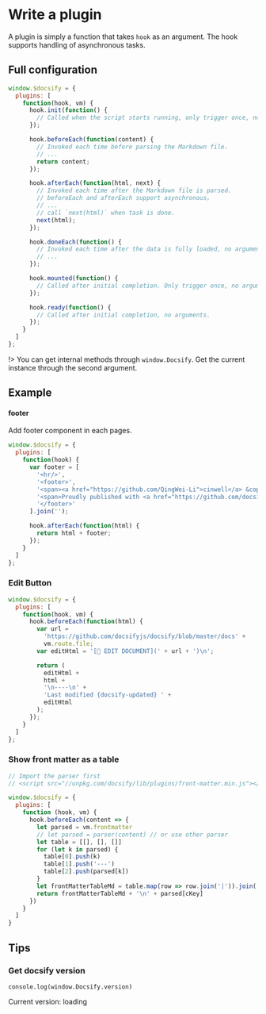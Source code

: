 # Write a plugin

A plugin is simply a function that takes `hook` as an argument. The hook supports handling of asynchronous tasks.

## Full configuration

```js
window.$docsify = {
  plugins: [
    function(hook, vm) {
      hook.init(function() {
        // Called when the script starts running, only trigger once, no arguments,
      });

      hook.beforeEach(function(content) {
        // Invoked each time before parsing the Markdown file.
        // ...
        return content;
      });

      hook.afterEach(function(html, next) {
        // Invoked each time after the Markdown file is parsed.
        // beforeEach and afterEach support asynchronous。
        // ...
        // call `next(html)` when task is done.
        next(html);
      });

      hook.doneEach(function() {
        // Invoked each time after the data is fully loaded, no arguments,
        // ...
      });

      hook.mounted(function() {
        // Called after initial completion. Only trigger once, no arguments.
      });

      hook.ready(function() {
        // Called after initial completion, no arguments.
      });
    }
  ]
};
```

!> You can get internal methods through `window.Docsify`. Get the current instance through the second argument.

## Example

#### footer

Add footer component in each pages.

```js
window.$docsify = {
  plugins: [
    function(hook) {
      var footer = [
        '<hr/>',
        '<footer>',
        '<span><a href="https://github.com/QingWei-Li">cinwell</a> &copy;2017.</span>',
        '<span>Proudly published with <a href="https://github.com/docsifyjs/docsify" target="_blank">docsify</a>.</span>',
        '</footer>'
      ].join('');

      hook.afterEach(function(html) {
        return html + footer;
      });
    }
  ]
};
```

### Edit Button

```js
window.$docsify = {
  plugins: [
    function(hook, vm) {
      hook.beforeEach(function(html) {
        var url =
          'https://github.com/docsifyjs/docsify/blob/master/docs' +
          vm.route.file;
        var editHtml = '[📝 EDIT DOCUMENT](' + url + ')\n';

        return (
          editHtml +
          html +
          '\n----\n' +
          'Last modified {docsify-updated} ' +
          editHtml
        );
      });
    }
  ]
};
```

### Show front matter as a table

```js
// Import the parser first
// <script src="//unpkg.com/docsify/lib/plugins/front-matter.min.js"></script>

window.$docsify = {
  plugins: [
    function (hook, vm) {
      hook.beforeEach(content => {
        let parsed = vm.frontmatter
        // let parsed = parser(content) // or use other parser
        let table = [[], [], []]
        for (let k in parsed) {
          table[0].push(k)
          table[1].push('---')
          table[2].push(parsed[k])
        }
        let frontMatterTableMd = table.map(row => row.join('|')).join('\n')
        return frontMatterTableMd + '\n' + parsed[cKey]
      })
    }
  ]
}
```

## Tips

### Get docsify version

```
console.log(window.Docsify.version)
```

Current version: <span id='tip-version'>loading</span>

<script>
document.getElementById('tip-version').innerText = Docsify.version
</script>
